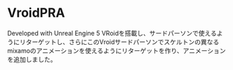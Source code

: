 # VroidPRA

Developed with Unreal Engine 5
VRoidを搭載し、サードパーソンで使えるようにリターゲットし、さらにこのVroidサードパーソンでスケルトンの異なるmixamoのアニメーションを使えるようにリターゲットを作り、アニメーションを追加しました。
